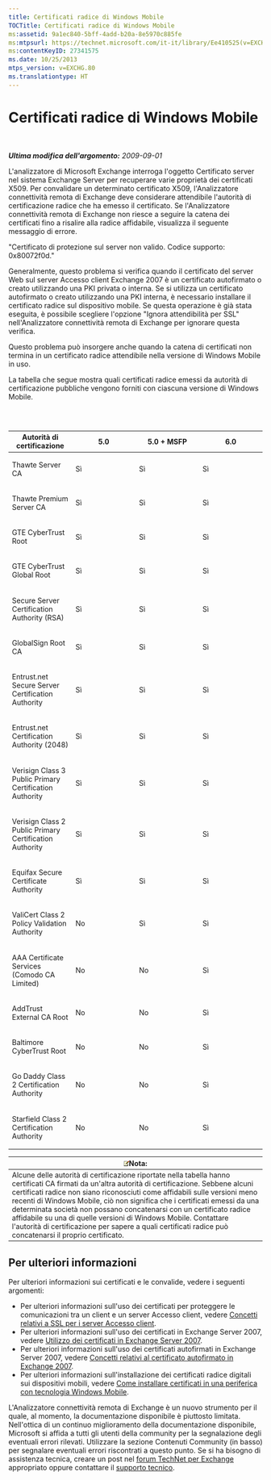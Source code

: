 ```yaml
---
title: Certificati radice di Windows Mobile
TOCTitle: Certificati radice di Windows Mobile
ms:assetid: 9a1ec840-5bff-4add-b20a-8e5970c885fe
ms:mtpsurl: https://technet.microsoft.com/it-it/library/Ee410525(v=EXCHG.80)
ms:contentKeyID: 27341575
ms.date: 10/25/2013
mtps_version: v=EXCHG.80
ms.translationtype: HT
---
```


# Certificati radice di Windows Mobile

 

***Ultima modifica dell'argomento:** 2009-09-01*

L'analizzatore di Microsoft Exchange interroga l'oggetto Certificato server nel sistema Exchange Server per recuperare varie proprietà dei certificati X509. Per convalidare un determinato certificato X509, l'Analizzatore connettività remota di Exchange deve considerare attendibile l'autorità di certificazione radice che ha emesso il certificato. Se l'Analizzatore connettività remota di Exchange non riesce a seguire la catena dei certificati fino a risalire alla radice affidabile, visualizza il seguente messaggio di errore.

"Certificato di protezione sul server non valido. Codice supporto: 0x80072f0d."

Generalmente, questo problema si verifica quando il certificato del server Web sul server Accesso client Exchange 2007 è un certificato autofirmato o creato utilizzando una PKI privata o interna. Se si utilizza un certificato autofirmato o creato utilizzando una PKI interna, è necessario installare il certificato radice sul dispositivo mobile. Se questa operazione è già stata eseguita, è possibile scegliere l'opzione "Ignora attendibilità per SSL" nell'Analizzatore connettività remota di Exchange per ignorare questa verifica.

Questo problema può insorgere anche quando la catena di certificati non termina in un certificato radice attendibile nella versione di Windows Mobile in uso.

La tabella che segue mostra quali certificati radice emessi da autorità di certificazione pubbliche vengono forniti con ciascuna versione di Windows Mobile.

###  

<table>
<colgroup>
<col style="width: 25%" />
<col style="width: 25%" />
<col style="width: 25%" />
<col style="width: 25%" />
</colgroup>
<thead>
<tr class="header">
<th>Autorità di certificazione</th>
<th>5.0</th>
<th>5.0 + MSFP</th>
<th>6.0</th>
</tr>
</thead>
<tbody>
<tr class="odd">
<td><p>Thawte Server CA</p></td>
<td><p>Sì</p></td>
<td><p>Sì</p></td>
<td><p>Sì</p></td>
</tr>
<tr class="even">
<td><p>Thawte Premium Server CA</p></td>
<td><p>Sì</p></td>
<td><p>Sì</p></td>
<td><p>Sì</p></td>
</tr>
<tr class="odd">
<td><p>GTE CyberTrust Root</p></td>
<td><p>Sì</p></td>
<td><p>Sì</p></td>
<td><p>Sì</p></td>
</tr>
<tr class="even">
<td><p>GTE CyberTrust Global Root</p></td>
<td><p>Sì</p></td>
<td><p>Sì</p></td>
<td><p>Sì</p></td>
</tr>
<tr class="odd">
<td><p>Secure Server Certification Authority (RSA)</p></td>
<td><p>Sì</p></td>
<td><p>Sì</p></td>
<td><p>Sì</p></td>
</tr>
<tr class="even">
<td><p>GlobalSign Root CA</p></td>
<td><p>Sì</p></td>
<td><p>Sì</p></td>
<td><p>Sì</p></td>
</tr>
<tr class="odd">
<td><p>Entrust.net Secure Server Certification Authority</p></td>
<td><p>Sì</p></td>
<td><p>Sì</p></td>
<td><p>Sì</p></td>
</tr>
<tr class="even">
<td><p>Entrust.net Certification Authority (2048)</p></td>
<td><p>Sì</p></td>
<td><p>Sì</p></td>
<td><p>Sì</p></td>
</tr>
<tr class="odd">
<td><p>Verisign Class 3 Public Primary Certification Authority</p></td>
<td><p>Sì</p></td>
<td><p>Sì</p></td>
<td><p>Sì</p></td>
</tr>
<tr class="even">
<td><p>Verisign Class 2 Public Primary Certification Authority</p></td>
<td><p>Sì</p></td>
<td><p>Sì</p></td>
<td><p>Sì</p></td>
</tr>
<tr class="odd">
<td><p>Equifax Secure Certificate Authority</p></td>
<td><p>Sì</p></td>
<td><p>Sì</p></td>
<td><p>Sì</p></td>
</tr>
<tr class="even">
<td><p>ValiCert Class 2 Policy Validation Authority</p></td>
<td><p>No</p></td>
<td><p>Sì</p></td>
<td><p>Sì</p></td>
</tr>
<tr class="odd">
<td><p>AAA Certificate Services (Comodo CA Limited)</p></td>
<td><p>No</p></td>
<td><p>No</p></td>
<td><p>Sì</p></td>
</tr>
<tr class="even">
<td><p>AddTrust External CA Root</p></td>
<td><p>No</p></td>
<td><p>No</p></td>
<td><p>Sì</p></td>
</tr>
<tr class="odd">
<td><p>Baltimore CyberTrust Root</p></td>
<td><p>No</p></td>
<td><p>No</p></td>
<td><p>Sì</p></td>
</tr>
<tr class="even">
<td><p>Go Daddy Class 2 Certification Authority</p></td>
<td><p>No</p></td>
<td><p>No</p></td>
<td><p>Sì</p></td>
</tr>
<tr class="odd">
<td><p>Starfield Class 2 Certification Authority</p></td>
<td><p>No</p></td>
<td><p>No</p></td>
<td><p>Sì</p></td>
</tr>
</tbody>
</table>

<table>
<thead>
<tr class="header">
<th><img src="images/Dd439361.note(EXCHG.80).gif" title="note" alt="note" />Nota:</th>
</tr>
</thead>
<tbody>
<tr class="odd">
<td>Alcune delle autorità di certificazione riportate nella tabella hanno certificati CA firmati da un'altra autorità di certificazione. Sebbene alcuni certificati radice non siano riconosciuti come affidabili sulle versioni meno recenti di Windows Mobile, ciò non significa che i certificati emessi da una determinata società non possano concatenarsi con un certificato radice affidabile su una di quelle versioni di Windows Mobile. Contattare l'autorità di certificazione per sapere a quali certificati radice può concatenarsi il proprio certificato.</td>
</tr>
</tbody>
</table>

## Per ulteriori informazioni

Per ulteriori informazioni sui certificati e le convalide, vedere i seguenti argomenti:

  - Per ulteriori informazioni sull'uso dei certificati per proteggere le comunicazioni tra un client e un server Accesso client, vedere [Concetti relativi a SSL per i server Accesso client](http://go.microsoft.com/fwlink/?linkid=115184).  
  - Per ulteriori informazioni sull'uso dei certificati in Exchange Server 2007, vedere [Utilizzo dei certificati in Exchange Server 2007](http://go.microsoft.com/fwlink/?linkid=119030).  
  - Per ulteriori informazioni sull'uso dei certificati autofirmati in Exchange Server 2007, vedere [Concetti relativi al certificato autofirmato in Exchange 2007](http://go.microsoft.com/fwlink/?linkid=161990).  
  - Per ulteriori informazioni sull'installazione dei certificati radice digitali sui dispositivi mobili, vedere [Come installare certificati in una periferica con tecnologia Windows Mobile](http://go.microsoft.com/fwlink/?linkid=161942).  

L'Analizzatore connettività remota di Exchange è un nuovo strumento per il quale, al momento, la documentazione disponibile è piuttosto limitata. Nell'ottica di un continuo miglioramento della documentazione disponibile, Microsoft si affida a tutti gli utenti della community per la segnalazione degli eventuali errori rilevati. Utilizzare la sezione Contenuti Community (in basso) per segnalare eventuali errori riscontrati a questo punto. Se si ha bisogno di assistenza tecnica, creare un post nel [forum TechNet per Exchange](http://go.microsoft.com/fwlink/?linkid=73420) appropriato oppure contattare il [supporto tecnico](http://go.microsoft.com/fwlink/?linkid=8158).

